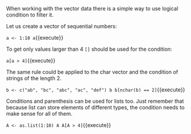 When working with the vector data there is a simple way to use logical condition to filter it.

Let us create a vector of sequential numbers:

`a <- 1:10
a`{{execute}}

To get only values larger than 4 `[]` should be used for the condition:

`a[a > 4]`{{execute}}

The same rule could be applied to the char vector and the condition of strings of the length 2.

`b <- c("ab", "bc", "abc", "ac", "def")
b
b[nchar(b) == 2]`{{execute}}

Conditions and parenthesis can be used for lists too. Just remember that because list can store elements of different types, the condition needs to make sense for all of them.

`A <- as.list(1:10)
A
A[A > 4]`{{execute}}
